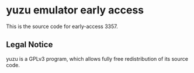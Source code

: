 yuzu emulator early access
=============

This is the source code for early-access 3357.

## Legal Notice

yuzu is a GPLv3 program, which allows fully free redistribution of its source code.